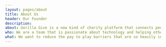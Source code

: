 ```yaml
---
layout: pages/about
title: About Us
header: Our Founder
description:
about: Gorilla Give is a new kind of charity platform that connects people and companies to charities in a way that has never been done before. We believe charities should have access to the same engineering resources as the top technology companies.
who: We are a team that is passionate about technology and helping others. We are dedicated to disrupting the non profit software industry through design and technology.
what: We want to reduce the pay to play barriers that are so heavily ingrained in the nonprofit management software industry today. We want to make it easy for those with like-minded values to come together and support the causes they believe in. This will be made possible through our hosted auction and event software, charitable giving management technology and by integrating these tools with the software you already use.
---
```

